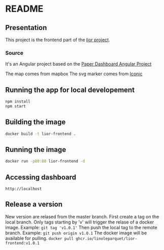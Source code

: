 # README

## Presentation

This project is the frontend part of the [lior project](https://github.com/linoleparquet/lior).

### Source

It's an Angular project based on the [Paper Dashboard Angular Project](https://www.creative-tim.com/product/paper-dashboard-angular)

The map comes from mapbox
The svg marker comes from [Iconic](https://useiconic.com/open/)

## Running the app for local developement

```bash
npm install
npm start
```

## Building the image

```bash
docker build -t lior-frontend .
```

## Running the image

```bash
docker run -p80:80 lior-frontend -d
```

## Accessing dashboard

`http://localhost`

## Release a version

New version are relased from the master branch.
First create a tag on the local branch. Only tags starting by 'v' will trigger the relase of a docker image. Example: `git tag 'v1.0.1'`
Then push the local tag to the remote branch. Example: `git push origin v1.0.1`
The docker image will be available for pulling. `docker pull ghcr.io/linoleparquet/lior-frontend:v1.0.1`
